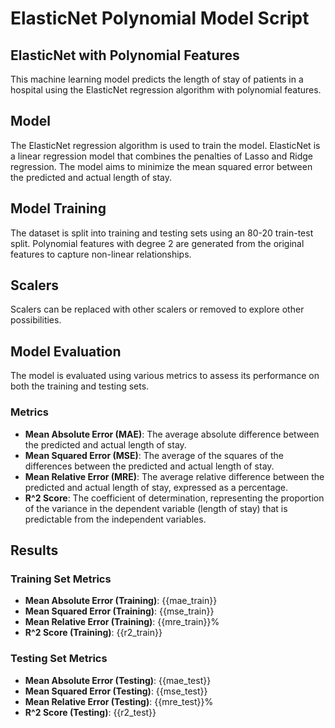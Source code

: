# ElasticNet Polynomial Model Script

## ElasticNet with Polynomial Features

This machine learning model predicts the length of stay of patients in a hospital using the ElasticNet regression algorithm with polynomial features.

## Model
The ElasticNet regression algorithm is used to train the model. ElasticNet is a linear regression model that combines the penalties of Lasso and Ridge regression. The model aims to minimize the mean squared error between the predicted and actual length of stay.

## Model Training
The dataset is split into training and testing sets using an 80-20 train-test split. Polynomial features with degree 2 are generated from the original features to capture non-linear relationships.

## Scalers
Scalers can be replaced with other scalers or removed to explore other possibilities.

## Model Evaluation
The model is evaluated using various metrics to assess its performance on both the training and testing sets.

### Metrics
- **Mean Absolute Error (MAE)**: The average absolute difference between the predicted and actual length of stay.
- **Mean Squared Error (MSE)**: The average of the squares of the differences between the predicted and actual length of stay.
- **Mean Relative Error (MRE)**: The average relative difference between the predicted and actual length of stay, expressed as a percentage.
- **R^2 Score**: The coefficient of determination, representing the proportion of the variance in the dependent variable (length of stay) that is predictable from the independent variables.

## Results
### Training Set Metrics
- **Mean Absolute Error (Training)**: {{mae_train}}
- **Mean Squared Error (Training)**: {{mse_train}}
- **Mean Relative Error (Training)**: {{mre_train}}%
- **R^2 Score (Training)**: {{r2_train}}

### Testing Set Metrics
- **Mean Absolute Error (Testing)**: {{mae_test}}
- **Mean Squared Error (Testing)**: {{mse_test}}
- **Mean Relative Error (Testing)**: {{mre_test}}%
- **R^2 Score (Testing)**: {{r2_test}}
